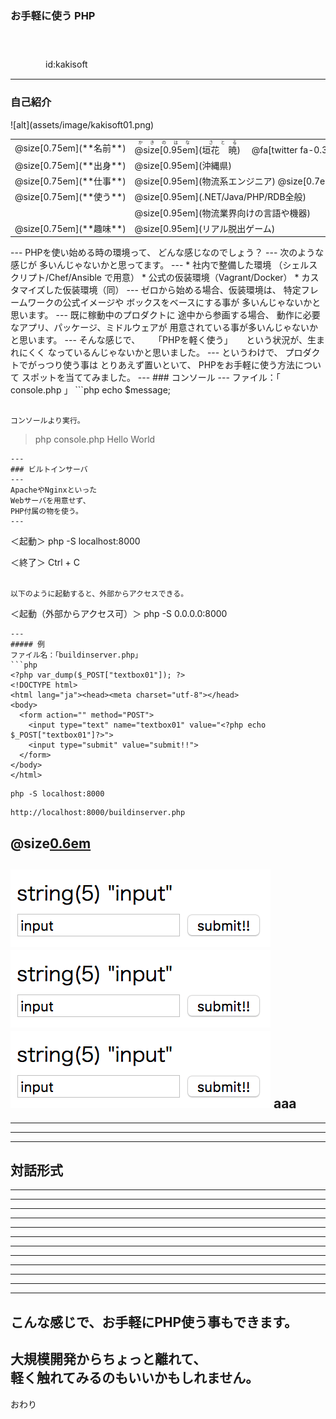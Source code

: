 ### お手軽に使う PHP

　
　  
　  
　　　　id:kakisoft

---
### 自己紹介

<div class="left">
![alt](assets/image/kakisoft01.png)
</div>

<div class="right">
  <table style="white-space: nowrap;border-style: none;">
    <tr>
      <td>@size[0.75em](**名前**)</td>
      <td>
        <ruby>
        <rb>@size[0.95em](垣花　暁)</rb>
        <rp>（</rp>
        <rt>かきのはな　さとる</rt>
        <rp>）</rp>
        </ruby>
        　@fa[twitter fa-0.3x][@size[0.7em](kakisoft_tab)](https://twitter.com/kakisoft_tab)
      </td>
    </tr>
    <tr>
      <td>@size[0.75em](**出身**)</td>
      <td>@size[0.95em](沖縄県)</td>
    </tr>
    <tr>
      <td>@size[0.75em](**仕事**)</td>
      <td>@size[0.95em](物流系エンジニア) @size[0.7em](（フリーランス）)</td>
    </tr>
    <tr>
      <td>@size[0.75em](**使う**)</td>
      <td>@size[0.95em](.NET/Java/PHP/RDB全般)</td>
    </tr>
    <tr>
      <td>&nbsp;</td>
      <td>@size[0.95em](物流業界向けの言語や機器)</td>
    </tr>
    <tr>
      <td>@size[0.75em](**趣味**)</td>
      <td>@size[0.95em](リアル脱出ゲーム)</td>
    </tr>
  </table>
</div>
---
PHPを使い始める時の環境って、  
どんな感じなのでしょう？
---
次のような感じが  
多いんじゃないかと思ってます。
---
 * 社内で整備した環境  
 （シェルスクリプト/Chef/Ansible で用意）
 * 公式の仮装環境（Vagrant/Docker）
 * カスタマイズした仮装環境（同）
---
ゼロから始める場合、仮装環境は、  
特定フレームワークの公式イメージや  
ボックスをベースにする事が  
多いんじゃないかと思います。
---
既に稼動中のプロダクトに
途中から参画する場合、
動作に必要なアプリ、パッケージ、ミドルウェアが  
用意されている事が多いんじゃないかと思います。
---
そんな感じで、  
　  
「PHPを軽く使う」  
　  
という状況が、生まれにくく  
なっているんじゃないかと思いました。
---
というわけで、
プロダクトでがっつり使う事は  
とりあえず置いといて、  
PHPをお手軽に使う方法について  
スポットを当ててみました。
---
### コンソール
---
ファイル：「 console.php 」
```php
<?php
$message = "Hello World";

echo $message;
```

コンソールより実行。
```
>php console.php
Hello World
```
---
### ビルトインサーバ
---
ApacheやNginxといった  
Webサーバを用意せず、
PHP付属の物を使う。
---
```
＜起動＞
php -S localhost:8000

＜終了＞
Ctrl + C
```
　  
以下のように起動すると、外部からアクセスできる。
```
＜起動（外部からアクセス可）＞
php -S 0.0.0.0:8000
```
---
##### 例
ファイル名：「buildinserver.php」
```php
<?php var_dump($_POST["textbox01"]); ?>
<!DOCTYPE html>
<html lang="ja"><head><meta charset="utf-8"></head>
<body>
  <form action="" method="POST">
    <input type="text" name="textbox01" value="<?php echo $_POST["textbox01"]?>">
    <input type="submit" value="submit!!">
  </form>
</body>
</html>
```
```
php -S localhost:8000
```
```
http://localhost:8000/buildinserver.php
```
@size[0.6em](※上記プログラムには深刻な脆弱性があります)
---
![alt](assets/image/img01.png)
![alt](assets/image/img01.png)  
<img src="assets/image/img01.png">
aaa
---
---
---
---
## 対話形式　
---
---
---
---
---
---
---
---
---
---
---
---
こんな感じで、お手軽にPHP使う事もできます。
---
大規模開発からちょっと離れて、  
軽く触れてみるのもいいかもしれません。
---
おわり
